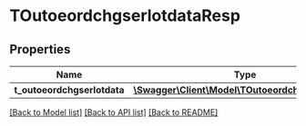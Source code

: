 # TOutoeordchgserlotdataResp

## Properties
Name | Type | Description | Notes
------------ | ------------- | ------------- | -------------
**t_outoeordchgserlotdata** | [**\Swagger\Client\Model\TOutoeordchgserlotdata[]**](TOutoeordchgserlotdata.md) |  | [optional] 

[[Back to Model list]](../README.md#documentation-for-models) [[Back to API list]](../README.md#documentation-for-api-endpoints) [[Back to README]](../README.md)


